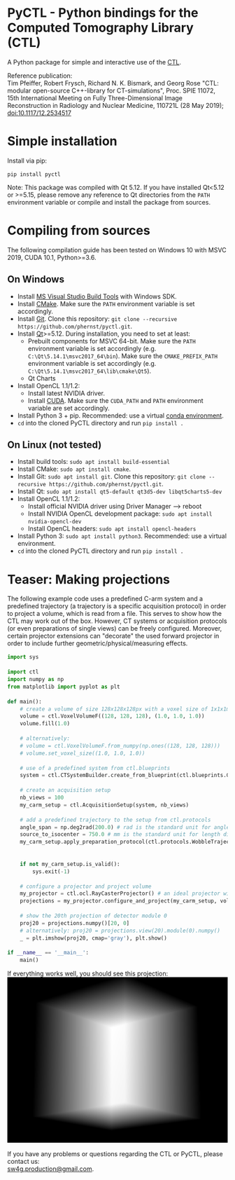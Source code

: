 # PyCTL - Python bindings for the Computed Tomography Library (CTL)

A Python package for simple and interactive use of the [CTL](https://gitlab.com/tpfeiffe/ctl).

Reference publication:  
Tim Pfeiffer, Robert Frysch, Richard N. K. Bismark, and Georg Rose
"CTL: modular open-source C++-library for CT-simulations",
Proc. SPIE 11072,
15th International Meeting on Fully Three-Dimensional Image Reconstruction in Radiology and Nuclear Medicine,
110721L (28 May 2019);
[doi:10.1117/12.2534517](https://doi.org/10.1117/12.2534517)

# Simple installation
Install via pip:
```
pip install pyctl
```
Note: This package was compiled with Qt 5.12. If you have installed Qt<5.12 or >=5.15, please remove any reference
to Qt directories from the `PATH` environment variable or compile and install the package from sources.

# Compiling from sources
The following compilation guide has been tested on Windows 10 with MSVC 2019, CUDA 10.1, Python>=3.6.

## On Windows
* Install [MS Visual Studio Build Tools](https://visualstudio.microsoft.com/downloads/) with Windows SDK.
* Install [CMake](https://cmake.org/download/). Make sure the `PATH` environment variable is set accordingly.
* Install [Git](https://git-scm.com/). Clone this repository: `git clone --recursive https://github.com/phernst/pyctl.git`.
* Install [Qt](https://www.qt.io/)>=5.12. During installation, you need to set at least:
    * Prebuilt components for MSVC 64-bit. Make sure the `PATH` environment variable is set accordingly
      (e.g. `C:\Qt\5.14.1\msvc2017_64\bin`). Make sure the `CMAKE_PREFIX_PATH` environment variable
      is set accordingly (e.g. `C:\Qt\5.14.1\msvc2017_64\lib\cmake\Qt5`).
    * Qt Charts
* Install OpenCL 1.1/1.2:
    * Install latest NVIDIA driver.
    * Install [CUDA](https://developer.nvidia.com/cuda-downloads). Make sure the `CUDA_PATH` and
      `PATH` environment variable are set accordingly.
* Install Python 3 + pip. Recommended: use a virtual [conda environment](https://www.anaconda.com/).
* `cd` into the cloned PyCTL directory and run `pip install .`

## On Linux (not tested)
* Install build tools: `sudo apt install build-essential`
* Install CMake: `sudo apt install cmake`.
* Install Git: `sudo apt install git`. Clone this repository: `git clone --recursive https://github.com/phernst/pyctl.git`.
* Install Qt: `sudo apt install qt5-default qt3d5-dev libqt5charts5-dev`
* Install OpenCL 1.1/1.2:
    * Install official NVIDIA driver using Driver Manager --> reboot
    * Install NVIDIA OpenCL development package: `sudo apt install nvidia-opencl-dev`
    * Install OpenCL headers: `sudo apt install opencl-headers`
* Install Python 3: `sudo apt install python3`. Recommended: use a virtual environment.
* `cd` into the cloned PyCTL directory and run `pip install .`

# Teaser: Making projections

The following example code uses a predefined C-arm system and a predefined
trajectory (a trajectory is a specific acquisition protocol) in order to
project a volume, which is read from a file. This serves to show how the CTL
may work out of the box. However, CT systems or acquisition protocols (or even
preparations of single views) can be freely configured. Moreover, certain
projector extensions can "decorate" the used forward projector in order to
include further geometric/physical/measuring effects.

```python
import sys

import ctl
import numpy as np
from matplotlib import pyplot as plt

def main():
    # create a volume of size 128x128x128px with a voxel size of 1x1x1mm
    volume = ctl.VoxelVolumeF((128, 128, 128), (1.0, 1.0, 1.0))
    volume.fill(1.0)

    # alternatively:
    # volume = ctl.VoxelVolumeF.from_numpy(np.ones((128, 128, 128)))
    # volume.set_voxel_size((1.0, 1.0, 1.0))

    # use of a predefined system from ctl.blueprints
    system = ctl.CTSystemBuilder.create_from_blueprint(ctl.blueprints.GenericCarmCT())

    # create an acquisition setup
    nb_views = 100
    my_carm_setup = ctl.AcquisitionSetup(system, nb_views)

    # add a predefined trajectory to the setup from ctl.protocols
    angle_span = np.deg2rad(200.0) # rad is the standard unit for angles
    source_to_isocenter = 750.0 # mm is the standard unit for length dimensions
    my_carm_setup.apply_preparation_protocol(ctl.protocols.WobbleTrajectory(angle_span,
                                                                            source_to_isocenter))

    if not my_carm_setup.is_valid():
        sys.exit(-1)

    # configure a projector and project volume
    my_projector = ctl.ocl.RayCasterProjector() # an ideal projector with default settings
    projections = my_projector.configure_and_project(my_carm_setup, volume)

    # show the 20th projection of detector module 0
    proj20 = projections.numpy()[20, 0]
    # alternatively: proj20 = projections.view(20).module(0).numpy()
    _ = plt.imshow(proj20, cmap='gray'), plt.show()

if __name__ == '__main__':
    main()

```

If everything works well, you should see this projection:
![example-projection](examples/readme_example.png?raw=true)

If you have any problems or questions regarding the CTL or PyCTL, please contact us:  
<sw4g.production@gmail.com>.
